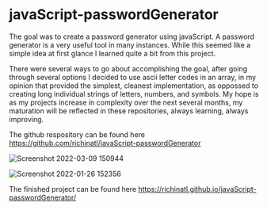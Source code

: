 
# javaScript-passwordGenerator

The goal was to create a password generator using javaScript.
A password generator is a very useful tool in many instances.
While this seemed like a simple idea at first glance I learned quite a bit from this project.

There were several ways to go about accomplishing the goal, after going through several options I decided to use ascii letter codes in an array, in my opinion that provided the simplest, cleanest implementation, as oppossed to creating long individual strings of letters, numbers, and symbols. My hope is as my projects increase in complexity over the next several months, my maturation will be reflected in these repositories, always learning, always improving.

The github respository can be found here https://github.com/richinatl/javaScript-passwordGenerator


![Screenshot 2022-03-09 150944](https://user-images.githubusercontent.com/95508564/157526830-1e920630-90d8-4da7-961d-02bffca8b3a3.png)


![Screenshot 2022-01-26 152356](https://user-images.githubusercontent.com/95508564/151241200-8d6bba20-f46c-42c4-af4b-5872fad9b596.png)




The finished project can be found here https://richinatl.github.io/javaScript-passwordGenerator/
